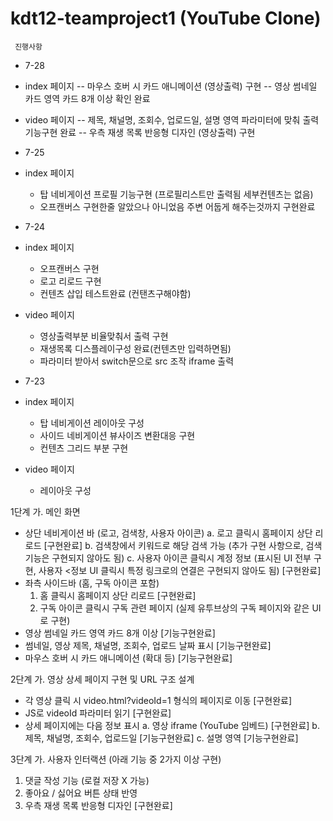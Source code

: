 # kdt12-teamproject1 (YouTube Clone)

     진행사항

- 7-28
- index 페이지
  -- 마우스 호버 시 카드 애니메이션 (영상출력) 구현
  -- 영상 썸네일 카드 영역 카드 8개 이상 확인 완료

- video 페이지
  -- 제목, 채널명, 조회수, 업로드일, 설명 영역 파라미터에 맞춰 출력 기능구현 완료
  -- 우측 재생 목록 반응형 디자인 (영상출력) 구현
- 7-25
- index 페이지

  - 탑 네비게이션 프로필 기능구현 (프로필리스트만 출력됨 세부컨텐츠는 없음)
  - 오프캔버스 구현한줄 알았으나 아니었음 주변 어둡게 해주는것까지 구현완료

- 7-24
- index 페이지

  - 오프캔버스 구현
  - 로고 리로드 구현
  - 컨텐츠 삽입 테스트완료 (컨탠츠구해야함)

- video 페이지

  - 영상출력부분 비율맞춰서 출력 구현
  - 재생목록 디스플레이구성 완료(컨텐츠만 입력하면됨)
  - 파라미터 받아서 switch문으로 src 조작 iframe 출력

- 7-23
- index 페이지
  - 탑 네비게이션 레이아웃 구성
  - 사이드 네비게이션 뷰사이즈 변환대응 구현
  - 컨텐츠 그리드 부분 구현
- video 페이지
  - 레이아웃 구성

1단계
가. 메인 화면

- 상단 네비게이션 바 (로고, 검색창, 사용자 아이콘)
  a. 로고 클릭시 홈페이지 상단 리로드 [구현완료]
  b. 검색창에서 키워드로 해당 검색 가능 (추가 구현 사항으로, 검색 기능은 구현되지 않아도 됨)
  c. 사용자 아이콘 클릭시 계정 정보 (표시된 UI 전부 구현, 사용자 <정보 UI 클릭시 특정 링크로의 연결은 구현되지 않아도 됨) [구현완료]
- 좌측 사이드바 (홈, 구독 아이콘 포함)
  1. 홈 클릭시 홈페이지 상단 리로드 [구현완료]
  2. 구독 아이콘 클릭시 구독 관련 페이지 (실제 유투브상의 구독 페이지와 같은 UI 로 구현)
- 영상 썸네일 카드 영역 카드 8개 이상 [기능구현완료]
- 썸네일, 영상 제목, 채널명, 조회수, 업로드 날짜 표시 [기능구현완료]
- 마우스 호버 시 카드 애니메이션 (확대 등) [기능구현완료]

2단계
가. 영상 상세 페이지 구현 및 URL 구조 설계

- 각 영상 클릭 시 video.html?videoId=1 형식의 페이지로 이동 [구현완료]
- JS로 videoId 파라미터 읽기 [구현완료]
- 상세 페이지에는 다음 정보 표시
  a. 영상 iframe (YouTube 임베드) [구현완료]
  b. 제목, 채널명, 조회수, 업로드일 [기능구현완료]
  c. 설명 영역 [기능구현완료]

3단계
가. 사용자 인터랙션 (아래 기능 중 2가지 이상 구현)

1. 댓글 작성 기능 (로컬 저장 X 가능)
2. 좋아요 / 싫어요 버튼 상태 반영
3. 우측 재생 목록 반응형 디자인 [구현완료]
